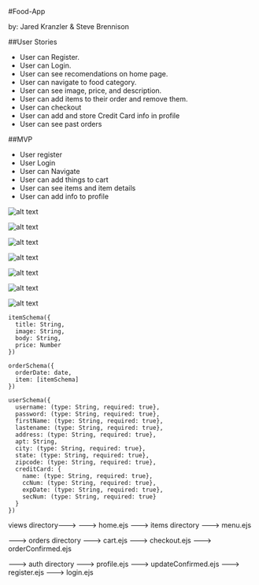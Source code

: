 #Food-App

by: Jared Kranzler & Steve Brennison

##User Stories
* User can Register.
* User can Login.
* User can see recomendations on home page.
* User can navigate to food category.
* User can see image, price, and description.
* User can add items to their order and remove them.
* User can checkout
* User can add and store Credit Card info in profile
* User can see past orders

##MVP
* User register
* User Login
* User can Navigate
* User can add things to cart
* User can see items and item details
* User can add info to profile


![alt text](https://github.com/jaredkranzler/project2_food_app/blob/master/Wireframe/1-Home.png)

![alt text](https://github.com/jaredkranzler/project2_food_app/blob/master/Wireframe/2-Menu.png)

![alt text](https://github.com/jaredkranzler/project2_food_app/blob/master/Wireframe/3-Cart.png)

![alt text](https://github.com/jaredkranzler/project2_food_app/blob/master/Wireframe/4-Checkout.png)

![alt text](https://github.com/jaredkranzler/project2_food_app/blob/master/Wireframe/5-Profile.png)

![alt text](https://github.com/jaredkranzler/project2_food_app/blob/master/Wireframe/6-Confirm.png)

![alt text](https://github.com/jaredkranzler/project2_food_app/blob/master/Wireframe/ORder%20history.png)


```
itemSchema({
  title: String,
  image: String,
  body: String,
  price: Number
})

orderSchema({
  orderDate: date,
  item: [itemSchema]
})

userSchema({
  username: (type: String, required: true},
  password: (type: String, required: true},
  firstName: (type: String, required: true},
  lastename: (type: String, required: true},
  address: (type: String, required: true},
  apt: String,
  city: (type: String, required: true},
  state: (type: String, required: true},
  zipcode: (type: String, required: true},
  creditCard: {
    name: (type: String, required: true},
    ccNum: (type: String, required: true},
    expDate: (type: String, required: true},
    secNum: (type: String, required: true}
  }
})
```

views directory--->
---> home.ejs
  ---> items directory
      ---> menu.ejs

  ---> orders directory
      ---> cart.ejs
      ---> checkout.ejs
      ---> orderConfirmed.ejs

  ---> auth directory
      ---> profile.ejs
      ---> updateConfirmed.ejs
      ---> register.ejs
      ---> login.ejs



